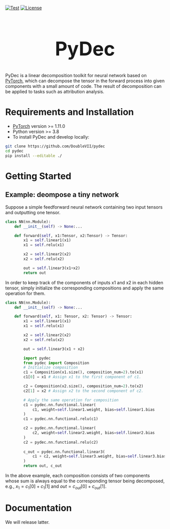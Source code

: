 [![Test](https://github.com/DoubleVII/pydec/actions/workflows/python-package-conda.yml/badge.svg?branch=master)](https://github.com/DoubleVII/pydec/actions/workflows/python-package-conda.yml)
[![License](https://img.shields.io/badge/License-Apache_2.0-blue.svg)](https://opensource.org/licenses/Apache-2.0)

<h1 align="center" style="font-size:60px">
  PyDec
</h1>

PyDec is a linear decomposition toolkit for neural network based on [PyTorch](https://pytorch.org/), which can decompose the tensor in the forward process into given components with a small amount of code. The result of decomposition can be applied to tasks such as attribution analysis.

# Requirements and Installation
* [PyTorch](https://pytorch.org/) version >= 1.11.0
* Python version >= 3.8
* To install PyDec and develop locally:

``` bash
git clone https://github.com/DoubleVII/pydec
cd pydec
pip install --editable ./
```

# Getting Started

## Example: deompose a tiny network

Suppose a simple feedforward neural network containing two input tensors and outputting one tensor.
```python
class NN(nn.Module):
    def __init__(self) -> None:...

    def forward(self, x1:Tensor, x2:Tensor) -> Tensor:
        x1 = self.linear1(x1)
        x1 = self.relu(x1)

        x2 = self.linear2(x2)
        x2 = self.relu(x2)

        out = self.linear3(x1+x2)
        return out
```
In order to keep track of the components of inputs x1 and x2 in each hidden tensor, simply initialize the corresponding compositions and apply the same operation for them.
```python
class NN(nn.Module):
    def __init__(self) -> None:...

    def forward(self, x1: Tensor, x2: Tensor) -> Tensor:
        x1 = self.linear1(x1)
        x1 = self.relu(x1)

        x2 = self.linear2(x2)
        x2 = self.relu(x2)

        out = self.linear3(x1 + x2)

        import pydec
        from pydec import Composition
        # Initialize composition
        c1 = Composition(x1.size(), composition_num=2).to(x1)
        c1[0] = x1 # Assign x1 to the first component of c1.

        c2 = Composition(x2.size(), composition_num=2).to(x2)
        c2[1] = x2 # Assign x2 to the second component of c2.

        # Apply the same operation for composition
        c1 = pydec.nn.functional.linear(
            c1, weight=self.linear1.weight, bias=self.linear1.bias
        )
        c1 = pydec.nn.functional.relu(c1)

        c2 = pydec.nn.functional.linear(
            c2, weight=self.linear2.weight, bias=self.linear2.bias
        )
        c2 = pydec.nn.functional.relu(c2)
        
        c_out = pydec.nn.functional.linear3(
            c1 + c2, weight=self.linear3.weight, bias=self.linear3.bias
        )
        return out, c_out
```

In the above example, each composition consists of two components whose sum is always equal to the corresponding tensor being decomposed, e.g., $x_1=c_1[0]+c_1[1]$ and $out=c_{out}[0]+c_{out}[1]$.

# Documentation

We will release latter.